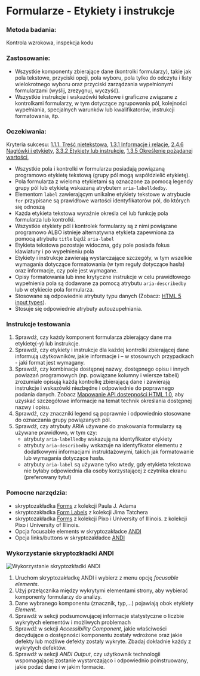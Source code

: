 # Formularze - Etykiety i instrukcje

### Metoda badania: 
Kontrola wzrokowa, inspekcja kodu 

### Zastosowanie:
-	Wszystkie komponenty zbierające dane (kontrolki formularzy), takie jak pola tekstowe, przyciski opcji, pola wyboru, pola tylko do odczytu i listy wielokrotnego wyboru oraz przyciski zarządzania wypełnionymi formularzami (wyślij, zrezygnuj, wyczyść).
-	Wszystkie instrukcje i wskazówki tekstowe i graficzne związane z kontrolkami formularzy, w tym dotyczące zgrupowania pól, kolejności wypełniania, specjalnych warunków lub kwalifikatorów, instrukcji formatowania, itp.   

### Oczekiwania:
Kryteria sukcesu: [1.1.1. Treść nietekstowa](https://wcag.lepszyweb.pl/#non-text-content), [1.3.1 Informacje i relacje](https://wcag.lepszyweb.pl/#headings-and-labels), [2.4.6 Nagłówki i etykiety](https://wcag.lepszyweb.pl/#headings-and-labels), [3.3.2 Etykiety lub instrukcje](https://wcag.lepszyweb.pl/#labels-or-instructions), [1.3.5 Określenie pożądanej wartości](https://wcag.lepszyweb.pl/#identify-input-purpose), 
-	Wszystkie pola i kontrolki w formularzu posiadają powiązaną programowo etykietę tekstową (grupy pól mogą współdzielić etykietę). 
-	Pola formularza z wieloma etykietami są oznaczone za pomocą legendy grupy pól lub etykietą wskazaną atrybutem `aria-labelldedby`.
-	Elementom `label` zawierającym unikalne etykiety tekstowe w atrybucie `for` przypisane są prawidłowe wartości identyfikatorów pól, do których się odnoszą  
-	Każda etykieta tekstowa wyraźnie określa cel lub funkcję pola formularza lub kontrolki.
-	Wszystkie etykiety pól i kontrolek formularzy są z nimi powiązane programowo ALBO istnieje alternatywna etykieta zapewniona za pomocą atrybutu `title` bądź `aria-label`
-	Etykieta tekstowa pozostaje widoczna, gdy pole posiada fokus klawiatury i po wypełnieniu pola 
-	Etykiety i instrukcje zawierają wystarczające szczegóły, w tym wszelkie wymagania dotyczące formatowania (w tym reguły dotyczące hasła) oraz informacje, czy pole jest wymagane.
-	Opisy formatowania lub inne krytyczne instrukcje w celu prawidłowego wypełnienia pola są dodawane za pomocą atrybutu `aria-describedby` lub w etykiecie pola formularza.
-	Stosowane są odpowiednie atrybuty typu danych (Zobacz: [HTML 5 input types](http://www.w3.org/TR/html52/sec-forms.html#sec-states-of-the-type-attribute)).
-	Stosuje się odpowiednie atrybuty autouzupełniania.

### Instrukcje testowania
1.	Sprawdź, czy każdy komponent formularza zbierający dane ma etykietę(-y) lub instrukcje.
2.	Sprawdź, czy etykiety i  instrukcje dla każdej kontrolki zbierającej dane informują użytkowników, jakie informacje i – w stosownych przypadkach - jaki format jest wymagany.
3.	Sprawdź, czy kombinacje dostępnej nazwy, dostępnego opisu i innych powiazań programowych (np. powiązane kolumny i wiersze tabeli) zrozumiale opisują każdą kontrolkę zbierającą dane i zawierają instrukcje i wskazówki niezbędne i odpowiednie do poprawnego podania danych. Zobacz [Mapowanie API dostępności HTML 1.0](https://www.w3.org/TR/html-aam-1.0/#input-type-text-input-type-password-input-type-search-input-type-tel-input-type-url-and-textarea-element), aby uzyskać szczegółowe informacje na temat technik określania dostępnej nazwy i opisu. 
4.	Sprawdź, czy znaczniki legend są poprawnie i odpowiednio stosowane do oznaczania grupy powiązanych pól. 
5.	Sprawdź, czy atrybuty ARIA używane do znakowania formularzy są używane prawidłowo, w tym czy: 
    - atrybuty `aria-labelledby` wskazują na identyfikator etykiety
    - atrybuty `aria-describedby` wskazuje na identyfikator elementu z dodatkowymi informacjami instruktażowymi, takich jak formatowanie lub wymagania dotyczące hasła.
    - atrybuty `aria-label` są używane tylko wtedy, gdy etykieta tekstowa nie byłaby odpowiednia dla osoby korzystającej z czytnika ekranu (preferowany tytuł)


### Pomocne narzędzia:
-	skryptozakładka [Forms](http://pauljadam.com/bookmarklets/index.html) z kolekcji Paula J. Adama
-	skryptozakładka [Form Labels](https://jimthatcher.com/favelets/) z kolekcji Jima Tatchera
-	skryptozakładka [Forms](https://accessibility-bookmarklets.org/install.html) z kolekcji Pixo i University of Illinois. z kolekcji Pixo i University of Illinois.
-	Opcja focusable elements w skryptozakładce [ANDI](https://www.ssa.gov/accessibility/andi/help/install.html) 
-	Opcja links/buttons w skryptozakładce [ANDI](https://www.ssa.gov/accessibility/andi/help/install.html) 

### Wykorzystanie skryptozkładki ANDI
![Wykorzystanie skryptozkładki ANDI](/img/andi-forms.png) 
1.	Uruchom skryptozakładkę ANDI i wybierz z menu opcję *focusable elements*.
2.	Użyj przełącznika między wykrytymi elementami strony, aby wybierać komponenty formularzy do analizy.
3.	Dane wybranego komponentu (znacznik, typ,...) pojawiają obok etykiety *Element*.
4.	Sprawdź w sekcji podsumowującej informacje statystyczne o liczbie wykrytych elementów i możliwych problemach 
5.	Sprawdź w sekcji *Accessibility Component*, jakie właściwości decydujące o dostępności komponentu zostały wdrożone oraz jakie defekty lub możliwe defekty zostały wykryte. Zbadaj dokładnie każdy z wykrytych defektów. 
6.	Sprawdź w sekcji *ANDI Output*, czy użytkownik technologii wspomagającej zostanie wystarczająco i odpowiednio poinstruowany, jakie podać dane i w jakim formacie.   

